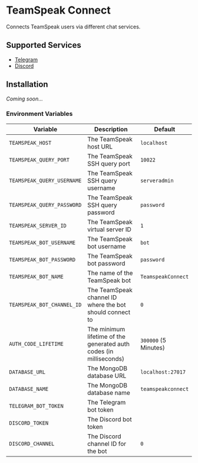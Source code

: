 # TeamSpeak Connect

Connects TeamSpeak users via different chat services.

## Supported Services

- [Telegram](https://telegram.org/)
- [Discord](https://discordapp.com/)

## Installation

*Coming soon...*

### Environment Variables

| Variable                   | Description                                                        | Default              |
|----------------------------|--------------------------------------------------------------------|----------------------|
| `TEAMSPEAK_HOST`           | The TeamSpeak host URL                                             | `localhost`          |
| `TEAMSPEAK_QUERY_PORT`     | The TeamSpeak SSH query port                                       | `10022`              |
| `TEAMSPEAK_QUERY_USERNAME` | The TeamSpeak SSH query username                                   | `serveradmin`        |
| `TEAMSPEAK_QUERY_PASSWORD` | The TeamSpeak SSH query password                                   | `password`           |
| `TEAMSPEAK_SERVER_ID`      | The TeamSpeak virtual server ID                                    | `1`                  |
| `TEAMSPEAK_BOT_USERNAME`   | The TeamSpeak bot username                                         | `bot`                |
| `TEAMSPEAK_BOT_PASSWORD`   | The TeamSpeak bot password                                         | `password`           |
| `TEAMSPEAK_BOT_NAME`       | The name of the TeamSpeak bot                                      | `TeamspeakConnect`   |
| `TEAMSPEAK_BOT_CHANNEL_ID` | The TeamSpeak channel ID where the bot should connect to           | `0`                  |
| `AUTH_CODE_LIFETIME`       | The minimum lifetime of the generated auth codes (in milliseconds) | `300000` (5 Minutes) |
| `DATABASE_URL`             | The MongoDB database URL                                           | `localhost:27017`    |
| `DATABASE_NAME`            | The MongoDB database name                                          | `teamspeakconnect`   |
| `TELEGRAM_BOT_TOKEN`       | The Telegram bot token                                             | ` `                  |
| `DISCORD_TOKEN`            | The Discord bot token                                              | ` `                  |
| `DISCORD_CHANNEL`          | The Discord channel ID for the bot                                 | `0`                  |
